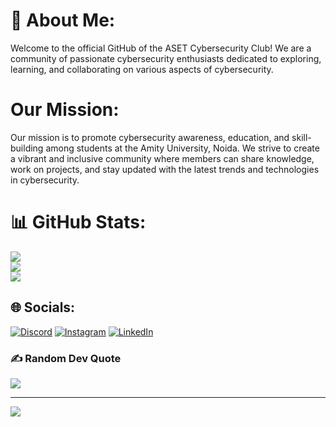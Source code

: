# 💫 About Me:
Welcome to the official GitHub of the ASET Cybersecurity Club! We are a community of passionate cybersecurity enthusiasts dedicated to exploring, learning, and collaborating on various aspects of cybersecurity.

# Our Mission:
Our mission is to promote cybersecurity awareness, education, and skill-building among students at the Amity University, Noida. We strive to create a vibrant and inclusive community where members can share knowledge, work on projects, and stay updated with the latest trends and technologies in cybersecurity.

# 📊 GitHub Stats:
![](https://github-readme-stats.vercel.app/api?username=cybersecurityclubaset&theme=radical&hide_border=false&include_all_commits=false&count_private=true)<br/>
![](https://github-readme-streak-stats.herokuapp.com/?user=cybersecurityclubaset&theme=radical&hide_border=false)<br/>
![](https://github-readme-stats.vercel.app/api/top-langs/?username=cybersecurityclubaset&theme=radical&hide_border=false&include_all_commits=false&count_private=true&layout=compact)

## 🌐 Socials:
[![Discord](https://img.shields.io/discord/1144673848512495777)](https://discord.com/invite/fxKH2pQvzs) [![Instagram](https://img.shields.io/badge/Instagram-%23E4405F.svg?logo=Instagram&logoColor=white)](https://instagram.com/cybersecurity.aset) [![LinkedIn](https://img.shields.io/badge/LinkedIn-%230077B5.svg?logo=linkedin&logoColor=white)](https://www.linkedin.com/company/cybersecaset/)

### ✍️ Random Dev Quote
![](https://quotes-github-readme.vercel.app/api?type=horizontal&theme=radical)

---
[![](https://visitcount.itsvg.in/api?id=cybersecurityclubaset&label=Profile%20Views&color=1&icon=0&pretty=true)](https://visitcount.itsvg.in)
